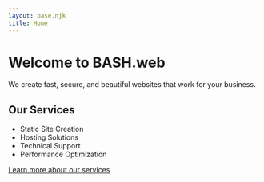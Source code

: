 ```yaml
---
layout: base.njk
title: Home
---
```


# Welcome to BASH.web

We create fast, secure, and beautiful websites that work for your business.

## Our Services

- Static Site Creation
- Hosting Solutions
- Technical Support
- Performance Optimization

[Learn more about our services](/services/)
